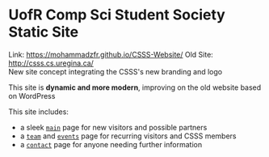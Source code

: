# UofR Comp Sci Student Society Static Site

Link: https://mohammadzfr.github.io/CSSS-Website/
Old Site: http://csss.cs.uregina.ca/
<br>New site concept integrating the CSSS's new branding and logo

This site is **dynamic and more modern**, improving on the old website based on WordPress

This site includes:
* a sleek [`main`](https://github.com/mohammadzfr/CSSS-Website/blob/main/index.html) page for new visitors and possible partners
* a [`team`](https://github.com/mohammadzfr/CSSS-Website/blob/main/team.html) and [`events`](https://github.com/mohammadzfr/CSSS-Website/blob/main/events.html) page for recurring visitors and CSSS members
* a [`contact`](https://github.com/mohammadzfr/CSSS-Website/blob/main/contact.html) page for anyone needing further information
